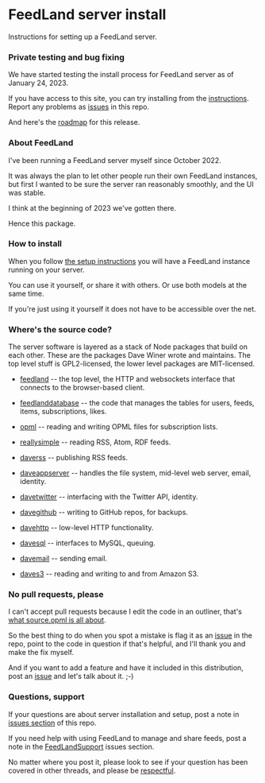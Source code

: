 # FeedLand server install

Instructions for setting up a FeedLand server.

### Private testing and bug fixing

We have started testing the install process for FeedLand server as of January 24, 2023. 

If you have access to this site, you can try installing from the <a href="https://github.com/scripting/feedlandInstall/blob/main/docs/setup.md">instructions</a>. Report any problems as <a href="https://github.com/scripting/feedlandInstall/issues">issues</a> in this repo. 

And here's the <a href="http://roadmap.feedland.org/">roadmap</a> for this release. 

### About FeedLand

I've been running a FeedLand server myself since October 2022. 

It was always the plan to let other people run their own FeedLand instances, but first I wanted to be sure the server ran reasonably smoothly, and the UI was stable. 

I think at the beginning of 2023 we've gotten there. 

Hence this package.

### How to install

When you follow <a href="https://github.com/scripting/feedlandInstall/blob/main/docs/setup.md">the setup instructions</a> you will have a FeedLand instance running on your server.

You can use it yourself, or share it with others. Or use both models at the same time. 

If you're just using it yourself it does not have to be accessible over the net. 

### Where's the source code?

The server software is layered as a stack of Node packages that build on each other. These are the packages Dave Winer wrote and maintains. The top level stuff is GPL2-licensed, the lower level packages are MIT-licensed. 

* <a href="https://github.com/scripting/feedland">feedland</a> -- the top level, the HTTP and websockets interface that connects to the browser-based client.

* <a href="https://github.com/scripting/feedland/tree/main/database">feedlanddatabase</a> -- the code that manages the tables for users, feeds, items, subscriptions, likes. 

* <a href="https://github.com/scripting/opml">opml</a> -- reading and writing OPML files for subscription lists. 

* <a href="https://github.com/scripting/reallysimple">reallysimple</a> -- reading RSS, Atom, RDF feeds. 

* <a href="https://github.com/scripting/rss">daverss</a> -- publishing RSS feeds.

* <a href="https://github.com/scripting/appServer">daveappserver</a> -- handles the file system, mid-level web server, email, identity.

* <a href="https://github.com/scripting/twitter">davetwitter</a> -- interfacing with the Twitter API, identity.

* <a href="https://github.com/scripting/github">davegithub</a> -- writing to GitHub repos, for backups. 

* <a href="https://github.com/scripting/http">davehttp</a> -- low-level HTTP functionality.

* <a href="https://github.com/scripting/sql">davesql</a> -- interfaces to MySQL, queuing. 

* <a href="https://github.com/scripting/mail">davemail</a> -- sending email.

* <a href="https://github.com/scripting/s3">daves3</a> -- reading and writing to and from Amazon S3.

### No pull requests, please

I can't accept pull requests because I edit the code in an outliner, that's <a href="https://github.com/scripting/feedlandInstall/blob/main/docs/sourceopml.md">what source.opml is all about</a>. 

So the best thing to do when you spot a mistake is flag it as an <a href="https://github.com/scripting/feedlandInstall/issues">issue</a> in the repo, point to the code in question if that's helpful, and I'll thank you and make the fix myself.

And if you want to add a feature and have it included in this distribution, post an <a href="https://github.com/scripting/feedlandInstall/issues">issue</a> and let's talk about it. ;-)

### Questions, support

If your questions are about server installation and setup, post a note in <a href="https://github.com/scripting/feedlandInstall/issues">issues section</a> of this repo. 

If you need help with using FeedLand to manage and share feeds, post a note in the <a href="https://github.com/scripting/feedlandSupport/issues">FeedLandSupport</a> issues section.

No matter where you post it, please look to see if your question has been covered in other threads, and please be <a href="http://guidelines.scripting.com/">respectful</a>. 

